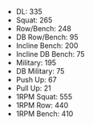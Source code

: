 * DL: 335
*  Squat: 265
*  Row/Bench: 248
*  DB Row/Bench: 95
*  Incline Bench: 200
*  Incline DB Bench: 75
*  Military: 195
*  DB Military: 75
*  Push Up: 67
*  Pull Up: 21
*  1RPM Squat: 555
*  1RPM Row: 440
*  1RPM Bench: 410
